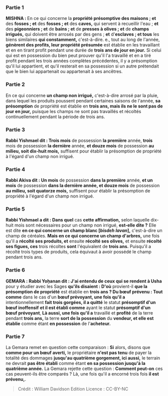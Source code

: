 
### Partie 1
<strong>MISHNA : </strong>En ce qui concerne la <b>propriété présomptive des maisons ; et</b> des <b>fosses ; et</b> des <b>fosses ; et</b> des <b>caves,</b> qui servent à recueillir l'eau ; <b>et</b> des <b>pigeonniers ; et</b> de <b>bains ; et</b> de <b>presses à olives ; et</b> de <b>champs irrigués,</b> qui doivent être arrosés par des gens ; <b>et</b> d'<b>esclaves ; et tous</b> les biens similaires <b>qui constamment,</b> c'est-à-dire. e., tout au long de l'année, <b>génèrent des profits, leur propriété présumée</b> est établie en les travaillant et en en tirant profit pendant une durée de <b>trois ans de jour en jour.</b> Si celui qui est en possession du bien peut prouver qu'il l'a travaillé et en a tiré profit pendant les trois années complètes précédentes, il y a présomption qu'il lui appartient, et qu'il resterait en sa possession si un autre prétendait que le bien lui appartenait ou appartenait à ses ancêtres.

### Partie 2
En ce qui concerne <b>un champ non irrigué,</b> c'est-à-dire arrosé par la pluie, dans lequel les produits poussent pendant certaines saisons de l'année, <b>sa présomption</b> de propriété est établie en <b>trois ans, mais ils ne le sont pas de jour en jour,</b> puisque les champs ne sont pas travaillés et récoltés continuellement pendant la période de trois ans.

### Partie 3
<b>Rabbi Yishmael dit : Trois mois</b> de possession <b>la première</b> année, <b>trois</b> mois de possession <b>la dernière</b> année, <b>et douze mois</b> de possession <b>au milieu, soit dix-huit mois,</b> suffisent pour établir la présomption de propriété à l'égard d'un champ non irrigué.

### Partie 4
<b>Rabbi Akiva dit : Un mois</b> de possession <b>dans la première</b> année, <b>et un mois</b> de possession <b>dans la dernière année, et douze mois</b> de possession <b>au milieu, soit quatorze mois,</b> suffisent pour établir la présomption de propriété à l'égard d'un champ non irrigué.

### Partie 5
<b>Rabbi Yishmael a dit : Dans quel</b> cas <b>cette affirmation,</b> selon laquelle dix-huit mois sont nécessaires pour un champ non irrigué, <b>est-elle dite ?</b> Elle est dite <b>en ce qui concerne un champ blanc [<i>bisdeh lavan</i>],</b> c'est-à-dire un champ de céréales. <b>Mais en ce qui concerne un champ d'arbres,</b> une fois qu'il a <b>récolté ses produits, et</b> ensuite <b>récolté ses olives,</b> et ensuite <b>récolté ses figues, ces</b> trois récoltes <b>sont</b> l'équivalent de <b>trois ans.</b> Puisqu'il a récolté trois types de produits, cela équivaut à avoir possédé le champ pendant trois ans.

### Partie 6
<strong>GEMARA :</strong> <b>Rabbi Yoḥanan dit : J'ai entendu de ceux qui se rendent à Usha</b> pour y étudier avec les Sages <b>qu'ils disaient : D'où</b> provient-il <b>que la présomption de propriété</b> est établie en <b>trois ans ? Du bœuf prévenu : Tout comme</b> dans le cas d'un <b>bœuf prévoyant, une fois qu'il a</b> intentionnellement <b>fait trois gorgées, il a quitté</b> le statut <b>présomptif d'un bœuf inoffensif</b> <b>et il est établi comme</b> ayant le statut <b>présomptif d'un bœuf prévoyant</b>, <b>Là aussi, une fois qu'il a</b> travaillé et <b>profité</b> de la terre pendant <b>trois ans,</b> la terre <b>sort de la possession</b> du <b>vendeur, et elle est établie</b> comme étant <b>en possession</b> de l'<b>acheteur. </b>

### Partie 7
La Gemara remet en question cette comparaison : <b>Si</b> alors, disons que <b>comme pour un bœuf averti,</b> le propriétaire <b>n'est pas tenu</b> de payer la totalité des dommages <b>jusqu'au quatrième gorgement, ici aussi,</b> le terrain ne devrait <b>pas être établi</b> comme étant <b>en sa possession jusqu'à la quatrième année.</b> La Gemara rejette cette question : <b>Comment peut-on</b> ces cas peuvent-ils être comparés ? Là, une fois qu'il a encorné trois</b> fois <b>il est prévenu,</b>.

>Crédit : William Davidson Edition
>Licence : CC-BY-NC